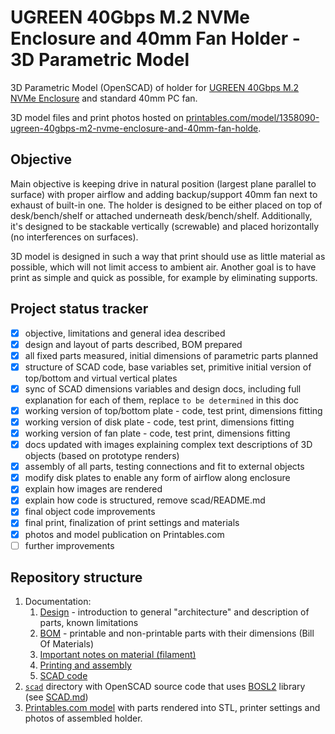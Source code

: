 # UGREEN 40Gbps M.2 NVMe Enclosure and 40mm Fan Holder - 3D Parametric Model

3D Parametric Model (OpenSCAD) of holder for [UGREEN 40Gbps M.2 NVMe Enclosure](https://web.archive.org/web/20250118234648/https://www.ugreen.com/products/ugreen-40gbps-m-2-nvme-enclosure-with-cooling-fan) and standard 40mm PC fan. 

3D model files and print photos hosted on [printables.com/model/1358090-ugreen-40gbps-m2-nvme-enclosure-and-40mm-fan-holde](https://www.printables.com/model/1358090-ugreen-40gbps-m2-nvme-enclosure-and-40mm-fan-holde).

## Objective

Main objective is keeping drive in natural position (largest plane parallel to surface) with proper airflow and adding backup/support 40mm fan next to exhaust of built-in one. The holder is designed to be either placed on top of desk/bench/shelf or attached underneath desk/bench/shelf. Additionally, it's designed to be stackable vertically (screwable) and placed horizontally (no interferences on surfaces).

3D model is designed in such a way that print should use as little material as possible, which will not limit access to ambient air. Another goal is to have print as simple and quick as possible, for example by eliminating supports.

## Project status tracker

- [x] objective, limitations and general idea described
- [x] design and layout of parts described, BOM prepared
- [x] all fixed parts measured, initial dimensions of parametric parts planned
- [x] structure of SCAD code, base variables set, primitive initial version of top/bottom and virtual vertical plates
- [x] sync of SCAD dimensions variables and design docs, including full explanation for each of them, replace `to be determined` in this doc
- [x] working version of top/bottom plate - code, test print, dimensions fitting
- [x] working version of disk plate - code, test print, dimensions fitting
- [x] working version of fan plate - code, test print, dimensions fitting
- [x] docs updated with images explaining complex text descriptions of 3D objects (based on prototype renders)
- [x] assembly of all parts, testing connections and fit to external objects
- [x] modify disk plates to enable any form of airflow along enclosure
- [x] explain how images are rendered
- [x] explain how code is structured, remove scad/README.md
- [x] final object code improvements
- [x] final print, finalization of print settings and materials
- [x] photos and model publication on Printables.com
- [ ] further improvements

## Repository structure

1. Documentation:
   1. [Design](./docs/DESIGN.md) - introduction to general "architecture" and description of parts, known limitations
   2. [BOM](./docs/BOM.md) - printable and non-printable parts with their dimensions (Bill Of Materials)
   3. [Important notes on material (filament)](./docs/MATERIAL.md)
   4. [Printing and assembly](./docs/ASSEMBLY.md)
   4. [SCAD code](./docs/SCAD.md)
2. [`scad`](./scad/) directory with OpenSCAD source code that uses [BOSL2](https://github.com/BelfrySCAD/BOSL2) library (see [SCAD.md](./docs/SCAD.md))
3. [Printables.com model](https://www.printables.com/model/1358090-ugreen-40gbps-m2-nvme-enclosure-and-40mm-fan-holde) with parts rendered into STL, printer settings and photos of assembled holder.
